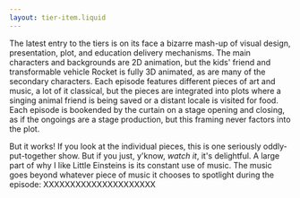 ```yaml
---
layout: tier-item.liquid
---
```


The latest entry to the tiers is on its face a bizarre mash-up of visual design, presentation, plot, and education delivery mechanisms. The main characters and backgrounds are 2D animation, but the kids' friend and transformable vehicle Rocket is fully 3D animated, as are many of the secondary characters. Each episode features different pieces of art and music, a lot of it classical, but the pieces are integrated into plots where a singing animal friend is being saved or a distant locale is visited for food. Each episode is bookended by the curtain on a stage opening and closing, as if the ongoings are a stage production, but this framing never factors into the plot. 

But it works! If you look at the individual pieces, this is one seriously oddly-put-together show. But if you just, y'know, _watch it_, it's delightful. A large part of why I like Little Einsteins is its constant use of music. The music goes beyond whatever piece of music it chooses to spotlight during the episode: XXXXXXXXXXXXXXXXXXXXX